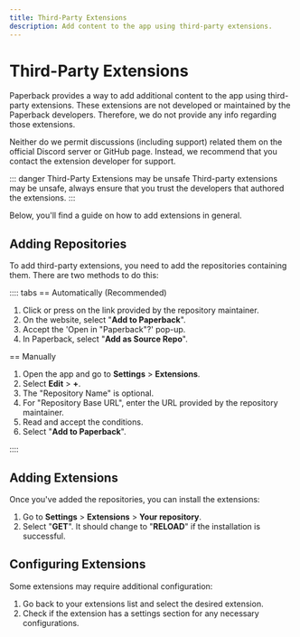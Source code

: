 ```yaml
---
title: Third-Party Extensions
description: Add content to the app using third-party extensions.
---
```


# Third-Party Extensions

Paperback provides a way to add additional content to the app using third-party extensions. These extensions are not developed or maintained by the Paperback developers. Therefore, we do not provide any info regarding those extensions.

Neither do we permit discussions (including support) related them on the official Discord server or GitHub page. Instead, we recommend that you contact the extension developer for support.

::: danger Third-Party Extensions may be unsafe
Third-party extensions may be unsafe, always ensure that you trust the developers that authored the extensions.
:::

Below, you'll find a guide on how to add extensions in general.

## Adding Repositories

To add third-party extensions, you need to add the repositories containing them. There are two methods to do this:

:::: tabs
== Automatically (Recommended)

1. Click or press on the link provided by the repository maintainer.
2. On the website, select "**Add to Paperback**".
3. Accept the 'Open in "Paperback"?' pop-up.
4. In Paperback, select "**Add as Source Repo**".

== Manually

1. Open the app and go to **Settings** > **Extensions**.
2. Select **Edit** > **+**.
3. The "Repository Name" is optional.
4. For "Repository Base URL", enter the URL provided by the repository maintainer.
5. Read and accept the conditions.
6. Select "**Add to Paperback**".

::::

## Adding Extensions

Once you've added the repositories, you can install the extensions:

1. Go to **Settings** > **Extensions** > **Your repository**.
2. Select "**GET**". It should change to "**RELOAD**" if the installation is successful.

## Configuring Extensions

Some extensions may require additional configuration:

1. Go back to your extensions list and select the desired extension.
2. Check if the extension has a settings section for any necessary configurations.
